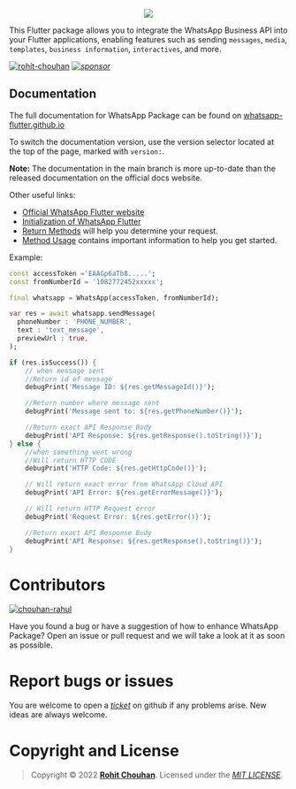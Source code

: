 <p align="center"><img src="https://raw.githubusercontent.com/rohit-chouhan/whatsapp/main/img/banner.png"/></p>

This Flutter package allows you to integrate the WhatsApp Business API into your Flutter applications, enabling features such as sending `messages`, `media`, `templates`, `business information`, `interactives`, and more.

[![rohit-chouhan](https://user-images.githubusercontent.com/82075108/182797964-a92e0c59-b9ef-432d-92af-63b6475a4b1c.svg)](https://www.github.com/rohit-chouhan) _[![sponsor](https://user-images.githubusercontent.com/82075108/182797969-11208ddc-b84c-4618-8534-18388d24ac18.svg)](https://github.com/sponsors/rohit-chouhan)_

## Documentation

The full documentation for WhatsApp Package can be found on [whatsapp-flutter.github.io](https://whatsapp-flutter.github.io)

To switch the documentation version, use the version selector located at the top of the page, marked with `version:`.

**Note:** The documentation in the main branch is more up-to-date than the released documentation on the official docs website.

Other useful links:

- [Official WhatsApp Flutter website](https://whatsapp-flutter.github.io)
- [Initialization of WhatsApp Flutter](https://whatsapp-flutter.github.io/docs/initialization)
- [Return Methods](https://whatsapp-flutter.github.io/docs/return-methods) will help you determine your request.
- [Method Usage](https://whatsapp-flutter.github.io/docs/method-usage) contains important information to help you get started.

Example:

```dart
const accessToken ='EAAGp6aTb8.....';
const fromNumberId = '1082772452xxxxx';

final whatsapp = WhatsApp(accessToken, fromNumberId);

var res = await whatsapp.sendMessage(
  phoneNumber : 'PHONE_NUMBER',
  text : 'text_message',
  previewUrl : true,
);

if (res.isSuccess()) {
    // when message sent
    //Return id of message
    debugPrint('Message ID: ${res.getMessageId()}');

    //Return number where message sent
    debugPrint('Message sent to: ${res.getPhoneNumber()}');

    //Return exact API Response Body
    debugPrint('API Response: ${res.getResponse().toString()}');
} else {
    //when something went wrong
    //Will return HTTP CODE
    debugPrint('HTTP Code: ${res.getHttpCode()}');

    // Will return exact error from WhatsApp Cloud API
    debugPrint('API Error: ${res.getErrorMessage()}');

    // Will return HTTP Request error
    debugPrint('Request Error: ${res.getError()}');

    //Return exact API Response Body
    debugPrint('API Response: ${res.getResponse().toString()}');
}
```

# Contributors

[![chouhan-rahul](https://user-images.githubusercontent.com/82075108/193220114-cd307ff4-9176-448c-9be6-e8bdee70206d.svg)
](https://github.com/chouhan-rahul)

Have you found a bug or have a suggestion of how to enhance WhatsApp Package? Open an issue or pull request and we will take a look at it as soon as possible.

# Report bugs or issues

You are welcome to open a _[ticket](https://github.com/rohit-chouhan/whatsapp/issues)_ on github if any problems arise. New ideas are always welcome.

# Copyright and License

> Copyright © 2022 **[Rohit Chouhan](https://rohitchouhan.com)**. Licensed under the _[MIT LICENSE](https://github.com/rohit-chouhan/whatsapp/blob/main/LICENSE)_.

